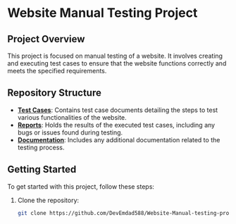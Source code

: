# Website Manual Testing Project

## Project Overview

This project is focused on manual testing of a website. It involves creating and executing test cases to ensure that the website functions correctly and meets the specified requirements.

## Repository Structure

- **[Test Cases](https://github.com/DevEmdad588/Website-Manual-testing-project_1/tree/main/Test_cases)**: Contains test case documents detailing the steps to test various functionalities of the website.
- **[Reports](https://github.com/DevEmdad588/Website-Manual-testing-project_1/tree/main/Reports)**: Holds the results of the executed test cases, including any bugs or issues found during testing.
- **[Documentation](https://github.com/DevEmdad588/Website-Manual-testing-project_1/tree/main/Documentation)**: Includes any additional documentation related to the testing process.

## Getting Started

To get started with this project, follow these steps:

1. Clone the repository:
   ```sh
   git clone https://github.com/DevEmdad588/Website-Manual-testing-project_1.git

